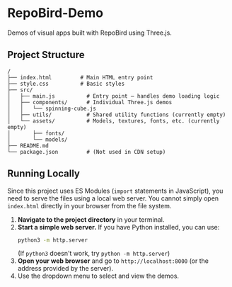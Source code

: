 # RepoBird-Demo

Demos of visual apps built with RepoBird using Three.js.

## Project Structure

```
/
├── index.html         # Main HTML entry point
├── style.css          # Basic styles
├── src/
│   ├── main.js          # Entry point – handles demo loading logic
│   ├── components/      # Individual Three.js demos
│   │   └── spinning-cube.js
│   ├── utils/           # Shared utility functions (currently empty)
│   └── assets/          # Models, textures, fonts, etc. (currently empty)
│       ├── fonts/
│       └── models/
├── README.md
└── package.json         # (Not used in CDN setup)
```

## Running Locally

Since this project uses ES Modules (`import` statements in JavaScript), you need to serve the files using a local web server. You cannot simply open `index.html` directly in your browser from the file system.

1.  **Navigate to the project directory** in your terminal.
2.  **Start a simple web server.** If you have Python installed, you can use:
    ```bash
    python3 -m http.server
    ```
    (If `python3` doesn't work, try `python -m http.server`)
3.  **Open your web browser** and go to `http://localhost:8000` (or the address provided by the server).
4.  Use the dropdown menu to select and view the demos.
